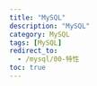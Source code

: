 ```yaml
---
title: "MySQL"
description: "MySQL"
category: MySQL
tags: [MySQL]
redirect_to:
  - /mysql/00-特性
toc: true
---
```


